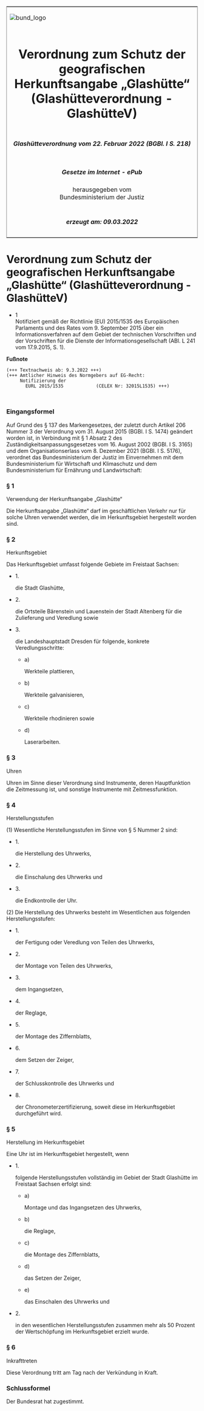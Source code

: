 <span id="DECKBLATT.html"></span>

<table border="0" frame="border" width="100%">

<tr valign="top">

<td align="left">

![bund\_logo](BfJ_2021_Web_de_de.gif)

</td>

<td align="right">

 

</td>

</tr>

<tr align="center" valign="middle">

<td colspan="2">

# Verordnung zum Schutz der geografischen Herkunftsangabe „Glashütte“ (Glashütteverordnung - GlashütteV)

</td>

</tr>

<tr align="center" valign="middle">

<td colspan="2">

##### Glashütteverordnung vom 22. Februar 2022 (BGBl. I S. 218)

</td>

</tr>

<tr align="center" valign="middle">

<td colspan="2">

  
  

##### Gesetze im Internet - ePub  
  
herausgegeben vom  
Bundesministerium der Justiz

</td>

</tr>

<tr align="center" valign="bottom">

<td colspan="2">

  
  

##### erzeugt am: 09.03.2022

</td>

</tr>

</table>

<span id="BJNR021800022.html"></span>

# Verordnung zum Schutz der geografischen Herkunftsangabe „Glashütte“ (Glashütteverordnung - GlashütteV)

<div>

<div class="jnhtml">

  - <span id="BJNR021800022.html#F820773_01"></span><!-- FNR_Pos --><span class="FootnoteSuper">1
    </span>  
    Notifiziert gemäß der Richtlinie (EU) 2015/1535 des Europäischen
    Parlaments und des Rates vom 9. September 2015 über ein
    Informationsverfahren auf dem Gebiet der technischen Vorschriften
    und der Vorschriften für die Dienste der Informationsgesellschaft
    (ABl. L 241 vom 17.9.2015, S. 1).

</div>

</div>

<div>

  
**Fußnote**

<div class="jnhtml">

<div>

<div class="jurAbsatz">

  

``` 
(+++ Textnachweis ab: 9.3.2022 +++)
(+++ Amtlicher Hinweis des Normgebers auf EG-Recht:
     Notifizierung der
       EURL 2015/1535            (CELEX Nr: 32015L1535) +++)

 
```

</div>

</div>

</div>

</div>

<span id="BJNR021800022BJNE000100000.html"></span>

### Eingangsformel  

<div>

<div class="jnhtml">

<div>

<div class="jurAbsatz">

Auf Grund des § 137 des Markengesetzes, der zuletzt durch Artikel 206
Nummer 3 der Verordnung vom 31. August 2015 (BGBl. I S. 1474) geändert
worden ist, in Verbindung mit § 1 Absatz 2 des
Zuständigkeitsanpassungsgesetzes vom 16. August 2002 (BGBl. I S. 3165)
und dem Organisationserlass vom 8. Dezember 2021 (BGBl. I S. 5176),
verordnet das Bundesministerium der Justiz im Einvernehmen mit dem
Bundesministerium für Wirtschaft und Klimaschutz und dem
Bundesministerium für Ernährung und Landwirtschaft:

</div>

</div>

</div>

</div>

<span id="BJNR021800022BJNE000200000.html"></span>

### § 1  
Verwendung der Herkunftsangabe „Glashütte“

<div>

<div class="jnhtml">

<div>

<div class="jurAbsatz">

Die Herkunftsangabe „Glashütte“ darf im geschäftlichen Verkehr nur für
solche Uhren verwendet werden, die im Herkunftsgebiet hergestellt worden
sind.

</div>

</div>

</div>

</div>

<span id="BJNR021800022BJNE000300000.html"></span>

### § 2  
Herkunftsgebiet

<div>

<div class="jnhtml">

<div>

<div class="jurAbsatz">

Das Herkunftsgebiet umfasst folgende Gebiete im Freistaat Sachsen:

  - 1\.
    
    <div>
    
    die Stadt Glashütte,
    
    </div>

  - 2\.
    
    <div>
    
    die Ortsteile Bärenstein und Lauenstein der Stadt Altenberg für die
    Zulieferung und Veredlung sowie
    
    </div>

  - 3\.
    
    <div>
    
    die Landeshauptstadt Dresden für folgende, konkrete
    Veredlungsschritte:
    
      - a)
        
        <div>
        
        Werkteile plattieren,
        
        </div>
    
      - b)
        
        <div>
        
        Werkteile galvanisieren,
        
        </div>
    
      - c)
        
        <div>
        
        Werkteile rhodinieren sowie
        
        </div>
    
      - d)
        
        <div>
        
        Laserarbeiten.
        
        </div>
    
    </div>

</div>

</div>

</div>

</div>

<span id="BJNR021800022BJNE000400000.html"></span>

### § 3  
Uhren

<div>

<div class="jnhtml">

<div>

<div class="jurAbsatz">

Uhren im Sinne dieser Verordnung sind Instrumente, deren Hauptfunktion
die Zeitmessung ist, und sonstige Instrumente mit Zeitmessfunktion.

</div>

</div>

</div>

</div>

<span id="BJNR021800022BJNE000500000.html"></span>

### § 4  
Herstellungsstufen

<div>

<div class="jnhtml">

<div>

<div class="jurAbsatz">

(1) Wesentliche Herstellungsstufen im Sinne von § 5 Nummer 2 sind:

  - 1\.
    
    <div>
    
    die Herstellung des Uhrwerks,
    
    </div>

  - 2\.
    
    <div>
    
    die Einschalung des Uhrwerks und
    
    </div>

  - 3\.
    
    <div>
    
    die Endkontrolle der Uhr.
    
    </div>

</div>

<div class="jurAbsatz">

(2) Die Herstellung des Uhrwerks besteht im Wesentlichen aus folgenden
Herstellungsstufen:

  - 1\.
    
    <div>
    
    der Fertigung oder Veredlung von Teilen des Uhrwerks,
    
    </div>

  - 2\.
    
    <div>
    
    der Montage von Teilen des Uhrwerks,
    
    </div>

  - 3\.
    
    <div>
    
    dem Ingangsetzen,
    
    </div>

  - 4\.
    
    <div>
    
    der Reglage,
    
    </div>

  - 5\.
    
    <div>
    
    der Montage des Ziffernblatts,
    
    </div>

  - 6\.
    
    <div>
    
    dem Setzen der Zeiger,
    
    </div>

  - 7\.
    
    <div>
    
    der Schlusskontrolle des Uhrwerks und
    
    </div>

  - 8\.
    
    <div>
    
    der Chronometerzertifizierung, soweit diese im Herkunftsgebiet
    durchgeführt wird.
    
    </div>

</div>

</div>

</div>

</div>

<span id="BJNR021800022BJNE000600000.html"></span>

### § 5  
Herstellung im Herkunftsgebiet

<div>

<div class="jnhtml">

<div>

<div class="jurAbsatz">

Eine Uhr ist im Herkunftsgebiet hergestellt, wenn

  - 1\.
    
    <div>
    
    folgende Herstellungsstufen vollständig im Gebiet der Stadt
    Glashütte im Freistaat Sachsen erfolgt sind:
    
      - a)
        
        <div>
        
        Montage und das Ingangsetzen des Uhrwerks,
        
        </div>
    
      - b)
        
        <div>
        
        die Reglage,
        
        </div>
    
      - c)
        
        <div>
        
        die Montage des Ziffernblatts,
        
        </div>
    
      - d)
        
        <div>
        
        das Setzen der Zeiger,
        
        </div>
    
      - e)
        
        <div>
        
        das Einschalen des Uhrwerks und
        
        </div>
    
    </div>

  - 2\.
    
    <div>
    
    in den wesentlichen Herstellungsstufen zusammen mehr als 50 Prozent
    der Wertschöpfung im Herkunftsgebiet erzielt wurde.
    
    </div>

</div>

</div>

</div>

</div>

<span id="BJNR021800022BJNE000700000.html"></span>

### § 6  
Inkrafttreten

<div>

<div class="jnhtml">

<div>

<div class="jurAbsatz">

Diese Verordnung tritt am Tag nach der Verkündung in Kraft.

</div>

</div>

</div>

</div>

<span id="BJNR021800022BJNE000800000.html"></span>

### Schlussformel  

<div>

<div class="jnhtml">

<div>

<div class="jurAbsatz">

Der Bundesrat hat zugestimmt.

</div>

</div>

</div>

</div>

